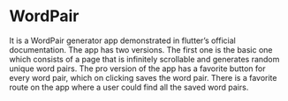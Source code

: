 # WordPair

It is a WordPair generator app demonstrated in flutter’s official documentation. The app has two versions. The first one is the basic one which consists of a page that is infinitely scrollable and generates random unique word pairs. The pro version of the app has a favorite button for every word pair, which on clicking saves the word pair. There is a favorite route on the app where a user could find all the saved word pairs.
